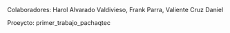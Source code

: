 Colaboradores:
Harol Alvarado Valdivieso, Frank Parra, Valiente Cruz Daniel

Proeycto: primer_trabajo_pachaqtec
